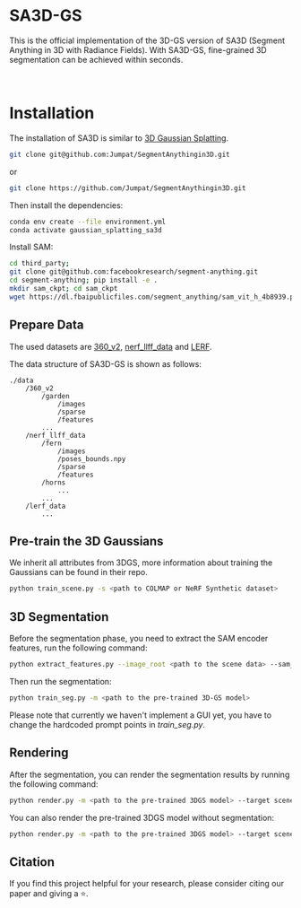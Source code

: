# SA3D-GS

This is the official implementation of the 3D-GS version of SA3D (Segment Anything in 3D with Radiance Fields). With SA3D-GS, fine-grained 3D segmentation can be achieved within seconds.

<br>

# Installation
The installation of SA3D is similar to [3D Gaussian Splatting](https://github.com/graphdeco-inria/gaussian-splatting).
```bash
git clone git@github.com:Jumpat/SegmentAnythingin3D.git
```
or
```bash
git clone https://github.com/Jumpat/SegmentAnythingin3D.git
```

<!-- ```bash
cd SegmentAnythingin3D;
``` -->

Then install the dependencies:
```bash
conda env create --file environment.yml
conda activate gaussian_splatting_sa3d
```

Install SAM:
```bash
cd third_party;
git clone git@github.com:facebookresearch/segment-anything.git 
cd segment-anything; pip install -e .
mkdir sam_ckpt; cd sam_ckpt
wget https://dl.fbaipublicfiles.com/segment_anything/sam_vit_h_4b8939.pth
```

## Prepare Data

The used datasets are [360_v2](https://jonbarron.info/mipnerf360/), [nerf_llff_data](https://drive.google.com/drive/folders/14boI-o5hGO9srnWaaogTU5_ji7wkX2S7) and [LERF](https://drive.google.com/drive/folders/1vh0mSl7v29yaGsxleadcj-LCZOE_WEWB?usp=sharing).

The data structure of SA3D-GS is shown as follows:
```
./data
    /360_v2
        /garden
            /images
            /sparse
            /features
        ...
    /nerf_llff_data
        /fern
            /images
            /poses_bounds.npy
            /sparse
            /features
        /horns
            ...
        ...
    /lerf_data
        ...
```

## Pre-train the 3D Gaussians
We inherit all attributes from 3DGS, more information about training the Gaussians can be found in their repo.
```bash
python train_scene.py -s <path to COLMAP or NeRF Synthetic dataset>
```

## 3D Segmentation
Before the segmentation phase, you need to extract the SAM encoder features, run the following command:
```bash
python extract_features.py --image_root <path to the scene data> --sam_checkpoint_path <path to the pre-trained SAM model> --downsample <1/2/4/8>
```

Then run the segmentation:
```bash
python train_seg.py -m <path to the pre-trained 3D-GS model>
```

Please note that currently we haven't implement a GUI yet, you have to change the hardcoded prompt points in *train_seg.py*.

## Rendering
After the segmentation, you can render the segmentation results by running the following command:
```bash
python render.py -m <path to the pre-trained 3DGS model> --target scene --segment
```

You can also render the pre-trained 3DGS model without segmentation:
```bash
python render.py -m <path to the pre-trained 3DGS model> --target scene
```

## Citation
If you find this project helpful for your research, please consider citing our paper and giving a ⭐.

<!-- ```BibTex
@article{cen2023saga,
      title={Segment Anything in 3D with Radiance Fields}, 
      author={Jiazhong Cen and Jiemin Fang and and Chen Yang and Lingxi Xie and Xiaopeng Zhang and Wei Shen and Qi Tian},
      year={2023},
      journal={arXiv preprint arXiv:2312.00860},
} -->
<!-- ``` -->